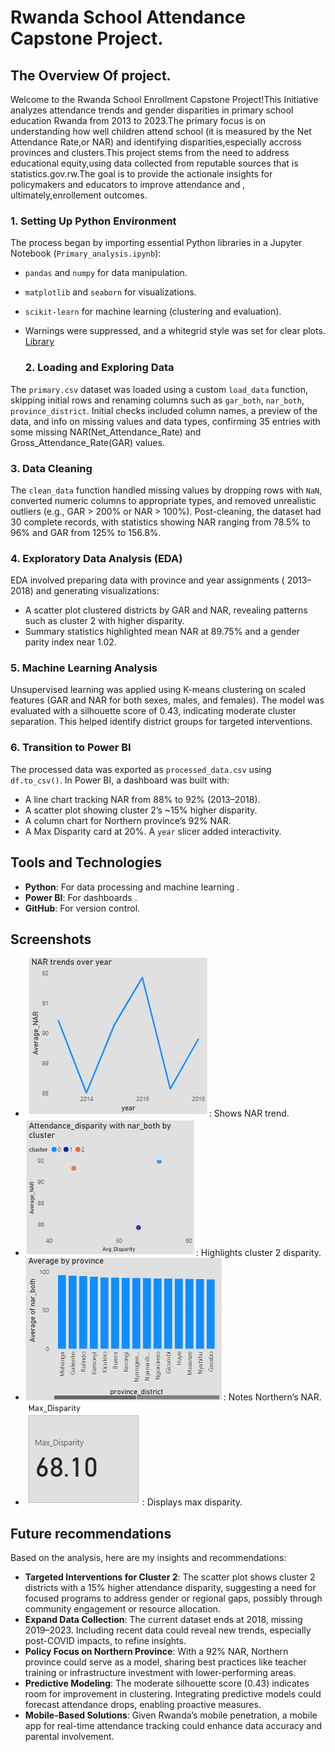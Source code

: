 # Rwanda School Attendance Capstone Project.

 ## The Overview Of project.
 Welcome to the Rwanda School Enrollment Capstone Project!This Initiative analyzes attendance trends and gender disparities in primary school education Rwanda from 2013 to 2023.The primary focus is on understanding how well children attend school (it is measured by the Net Attendance Rate,or NAR) and identifying disparities,especially accross provinces and clusters.This project stems from the need to address educational equity,using data collected from reputable sources that is statistics.gov.rw.The goal is to provide the actionale insights for policymakers and educators to improve attendance and , ultimately,enrollement outcomes.

 ### 1. Setting Up Python Environment
The process began by importing essential Python libraries in a Jupyter Notebook (`Primary_analysis.ipynb`):
- `pandas` and `numpy` for data manipulation.
- `matplotlib` and `seaborn` for visualizations.
- `scikit-learn` for machine learning (clustering and evaluation).
- Warnings were suppressed, and a whitegrid style was set for clear plots.
   [Library](importlibraries.PNG)
  
  ### 2. Loading and Exploring Data
The `primary.csv` dataset was loaded using a custom `load_data` function, 
skipping initial rows and renaming columns such as  `gar_both`, `nar_both`, `province_district`. 
Initial checks included column names, a preview of the data, and info on missing values and data types,
 confirming 35 entries with some missing NAR(Net_Attendance_Rate) and Gross_Attendance_Rate(GAR) values.
 
 ### 3. Data Cleaning
The `clean_data` function handled missing values by dropping rows with `NaN`, 
converted numeric columns to appropriate types, and removed unrealistic outliers (e.g., GAR > 200% or NAR > 100%). 
Post-cleaning, the dataset had 30 complete records, with statistics showing NAR ranging from 78.5% to 96% and GAR from 125% to 156.8%.

### 4. Exploratory Data Analysis (EDA)
EDA involved preparing data with province and year assignments ( 2013–2018) and generating visualizations:
- A scatter plot clustered districts by GAR and NAR, revealing patterns such as cluster 2 with higher disparity.
- Summary statistics highlighted mean NAR at 89.75% and a gender parity index near 1.02.
  
### 5. Machine Learning Analysis
Unsupervised learning was applied using K-means clustering on scaled features (GAR and NAR for both sexes, males, and females). 
The model was evaluated with a silhouette score of 0.43, indicating moderate cluster separation.
 This helped identify district groups for targeted interventions.

### 6. Transition to Power BI
The processed data was exported as `processed_data.csv` using `df.to_csv()`. In Power BI, a dashboard was built with:
- A line chart tracking NAR from 88% to 92% (2013–2018).
- A scatter plot showing cluster 2’s ~15% higher disparity.
- A column chart for Northern province’s 92% NAR.
- A Max Disparity card at 20%.
A `year` slicer added interactivity.

## Tools and Technologies
- **Python**: For data processing and machine learning .
- **Power BI**: For dashboards .
- **GitHub**: For version control.

## Screenshots
- ![Line Chart](line_chart.png): Shows NAR trend.
- ![Scatter Chart](scatter_chart.png): Highlights cluster 2 disparity.
- ![Column Chart](column_chart.png): Notes Northern’s NAR.
- ![Max Disparity Card](Max_Disparity_Card.png): Displays max disparity.

## Future recommendations
 Based on the analysis, here are my insights and recommendations:
- **Targeted Interventions for Cluster 2**: The scatter plot shows cluster 2 districts with a 15% higher attendance disparity, 
suggesting a need for focused programs to address gender or regional gaps, possibly through community engagement or resource allocation.
- **Expand Data Collection**: The current dataset ends at 2018, missing 2019–2023.
 Including recent data could reveal new trends, especially post-COVID impacts, to refine insights.
- **Policy Focus on Northern Province**: With a 92% NAR, Northern province could serve as a model,
 sharing best practices like teacher training or infrastructure investment with lower-performing areas.
- **Predictive Modeling**: The moderate silhouette score (0.43) indicates room for improvement in clustering.
 Integrating predictive models could forecast attendance drops, enabling proactive measures.
- **Mobile-Based Solutions**: Given Rwanda’s mobile penetration, a mobile app for real-time attendance tracking could enhance data accuracy and parental involvement.

